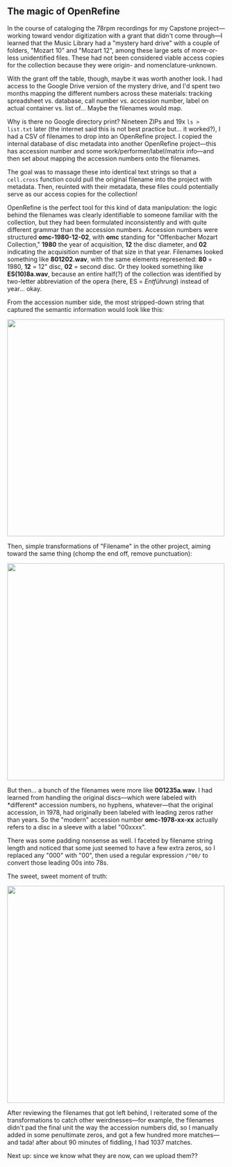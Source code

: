 ## The magic of OpenRefine

In the course of cataloging the 78rpm recordings for my Capstone project—working toward vendor digitization with a grant that didn't come through—I learned that the Music Library had a "mystery hard drive" with a couple of folders, "Mozart 10" and "Mozart 12", among these large sets of more-or-less unidentified files. These had not been considered viable access copies for the collection because they were origin- and nomenclature-unknown. 

With the grant off the table, though, maybe it was worth another look. I had access to the Google Drive version of the mystery drive, and I'd spent two months mapping the different numbers across these materials: tracking spreadsheet vs. database, call number vs. accession number, label on actual container vs. list of... Maybe the filenames would map.

Why is there no Google directory print? Nineteen ZIPs and 19x `ls > list.txt` later (the internet said this is not best practice but... it worked?), I had a CSV of filenames to drop into an OpenRefine project. I copied the internal database of disc metadata into another OpenRefine project—this has accession number and some work/performer/label/matrix info—and then set about mapping the accession numbers onto the filenames.

The goal was to massage these into identical text strings so that a `cell.cross` function could pull the original filename into the project with metadata. Then, reuinted with their metadata, these files could potentially serve as our access copies for the collection!

OpenRefine is the perfect tool for this kind of data manipulation: the logic behind the filenames was clearly identifiable to someone familiar with the collection, but they had been formulated inconsistently and with quite different grammar than the accession numbers. Accession numbers were structured **omc-1980-12-02**, with **omc** standing for "Offenbacher Mozart Collection," **1980** the year of acquisition, **12** the disc diameter, and **02** indicating the acquisition number of that size in that year. Filenames looked something like **801202.wav**, with the same elements represented: **80** = 1980, **12** = 12" disc, **02** = second disc. Or they looked something like **ES(10)8a.wav**, because an entire half(?) of the collection was identified by two-letter abbreviation of the opera (here, ES = _Entführung_) instead of year... okay.

From the accession number side, the most stripped-down string that captured the semantic information would look like this:

<img src="https://raw.githubusercontent.com/emdashemma/emdashemma.github.io/blob/main/uploads/accession_trim.png" width="500">

Then, simple transformations of "Filename" in the other project, aiming toward the same thing (chomp the end off, remove punctuation):

<img src="https://raw.githubusercontent.com/emdashemma/emdashemma.github.io/blob/main/uploads/filename_transformations.png" width="500">

But then... a bunch of the filenames were more like **001235a.wav**. I had learned from handling the original discs—which were labeled with \*different\* accession numbers, no hyphens, whatever—that the original accession, in 1978, had originally been labeled with leading zeros rather than years. So the "modern" accession number **omc-1978-xx-xx** actually refers to a disc in a sleeve with a label "00xxxx". 

There was some padding nonsense as well. I faceted by filename string length and noticed that some just seemed to have a few extra zeros, so I replaced any "000" with "00", then used a regular expression `/^00/` to convert those leading 00s into 78s.

The sweet, sweet moment of truth: 

<img src="https://raw.githubusercontent.com/emdashemma/emdashemma.github.io/blob/main/uploads/cell_cross.png" width="500">

After reviewing the filenames that got left behind, I reiterated some of the transformations to catch other weirdnesses—for example, the filenames didn't pad the final unit the way the accession numbers did, so I manually added in some penultimate zeros, and got a few hundred more matches—and tada! after about 90 minutes of fiddling, I had 1037 matches. 

Next up: since we know what they are now, can we upload them?? 
  
